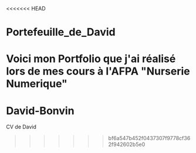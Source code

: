 <<<<<<< HEAD
# Portefeuille_de_David
Voici mon Portfolio que j'ai réalisé lors de mes cours à l'AFPA "Nurserie Numerique"
=======
# David-Bonvin
CV de David
>>>>>>> bf6a547b452f0437307f9778cf362f942602b5e0

